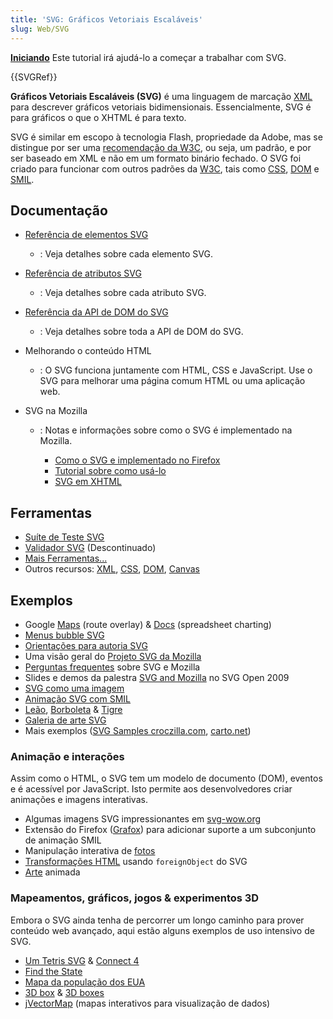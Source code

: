 ```yaml
---
title: 'SVG: Gráficos Vetoriais Escaláveis'
slug: Web/SVG
---
```


**[Iniciando](/pt-BR/docs/Web/SVG/Tutorial)** Este tutorial irá ajudá-lo a começar a trabalhar com SVG.

{{SVGRef}}

**Gráficos Vetoriais Escaláveis (SVG)** é uma linguagem de marcação [XML](/pt-BR/docs/XML) para descrever gráficos vetoriais bidimensionais. Essencialmente, SVG é para gráficos o que o XHTML é para texto.

SVG é similar em escopo à tecnologia Flash, propriedade da Adobe, mas se distingue por ser uma [recomendação da W3C](http://www.w3.org/Graphics/SVG/), ou seja, um padrão, e por ser baseado em XML e não em um formato binário fechado. O SVG foi criado para funcionar com outros padrões da [W3C](http://www.w3.org/), tais como [CSS](/pt-BR/docs/CSS), [DOM](/pt-BR/docs/DOM) e [SMIL](http://www.w3.org/AudioVideo/).

## Documentação

- [Referência de elementos SVG](/pt-BR/docs/SVG/Element)
  - : Veja detalhes sobre cada elemento SVG.
- [Referência de atributos SVG](/pt-BR/docs/SVG/Attribute)
  - : Veja detalhes sobre cada atributo SVG.
- [Referência da API de DOM do SVG](/pt-BR/docs/Gecko_DOM_Reference#SVG_interfaces)
  - : Veja detalhes sobre toda a API de DOM do SVG.
- Melhorando o conteúdo HTML
  - : O SVG funciona juntamente com HTML, CSS e JavaScript. Use o SVG para melhorar uma página comum HTML ou uma aplicação web.
- SVG na Mozilla

  - : Notas e informações sobre como o SVG é implementado na Mozilla.

    - [Como o SVG e implementado no Firefox](/pt-BR/docs/SVG_in_Firefox)
    - [Tutorial sobre como usá-lo](/pt-BR/docs/SVG_in_Firefox)
    - [SVG em XHTML](/pt-BR/docs/SVG_In_HTML_Introduction)

## Ferramentas

- [Suíte de Teste SVG](http://www.w3.org/Graphics/SVG/Test/)
- [Validador SVG](http://jiggles.w3.org/svgvalidator/) (Descontinuado)
- [Mais Ferramentas...](/pt-BR/docs/tag/SVG:Tools)
- Outros recursos: [XML](/pt-BR/docs/XML), [CSS](/pt-BR/docs/CSS), [DOM](/pt-BR/docs/DOM), [Canvas](/pt-BR/docs/HTML/Canvas)

## Exemplos

- Google [Maps](http://maps.google.com) (route overlay) & [Docs](http://docs.google.com) (spreadsheet charting)
- [Menus bubble SVG](http://starkravingfinkle.org/projects/demo/svg-bubblemenu-in-html.xml)
- [Orientações para autoria SVG](http://jwatt.org/svg/authoring/)
- Uma visão geral do [Projeto SVG da Mozilla](/pt-BR/docs/Mozilla_SVG_Project)
- [Perguntas frequentes](/pt-BR/docs/SVG/FAQ) sobre SVG e Mozilla
- Slides e demos da palestra [SVG and Mozilla](http://jwatt.org/svg-open-US/docs/2009/slides.xhtml) no SVG Open 2009
- [SVG como uma imagem](/pt-BR/docs/SVG/SVG_as_an_Image)
- [Animação SVG com SMIL](/pt-BR/docs/SVG/SVG_animation_with_SMIL)
- [Leão](http://croczilla.com/bits_and_pieces/svg/samples/lion/lion.svg), [Borboleta](http://croczilla.com/bits_and_pieces/svg/samples/butterfly/butterfly.svg) & [Tigre](http://croczilla.com/bits_and_pieces/svg/samples/tiger/tiger.svg)
- [Galeria de arte SVG](http://plurib.us/1shot/2007/svg_gallery/)
- Mais exemplos ([SVG Samples croczilla.com](http://croczilla.com/bits_and_pieces/svg/samples), [carto.net](http://www.carto.net/papers/svg/samples/))

### Animação e interações

Assim como o HTML, o SVG tem um modelo de documento (DOM), eventos e é acessível por JavaScript. Isto permite aos desenvolvedores criar animações e imagens interativas.

- Algumas imagens SVG impressionantes em [svg-wow.org](http://svg-wow.org/)
- Extensão do Firefox ([Grafox](http://schepers.cc/grafox/)) para adicionar suporte a um subconjunto de animação SMIL
- Manipulação interativa de [fotos](http://people.mozilla.com/~vladimir/demos/photos.svg)
- [Transformações HTML](http://starkravingfinkle.org/blog/2007/07/firefox-3-svg-foreignobject/) usando `foreignObject` do SVG
- [Arte](http://lab.vodafone.com/vienna/) animada

### Mapeamentos, gráficos, jogos & experimentos 3D

Embora o SVG ainda tenha de percorrer um longo caminho para prover conteúdo web avançado, aqui estão alguns exemplos de uso intensivo de SVG.

- [Um Tetris SVG](http://www.codedread.com/yastframe.php) & [Connect 4](http://www.treebuilder.de/svg/connect4.svg)
- [Find the State](http://files.myopera.com/orinoco/svg/USStates.svg)
- [Mapa da população dos EUA](http://www.carto.net/papers/svg/us_population/index.html)
- [3D box](http://www.treebuilder.de/default.asp?file=441875.xml) & [3D boxes](http://www.treebuilder.de/default.asp?file=206524.xml)
- [jVectorMap](http://jvectormap.com/) (mapas interativos para visualização de dados)
